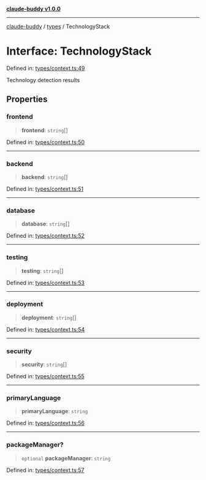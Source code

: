 [**claude-buddy v1.0.0**](../../README.md)

***

[claude-buddy](../../modules.md) / [types](../README.md) / TechnologyStack

# Interface: TechnologyStack

Defined in: [types/context.ts:49](https://github.com/gsetsero/assistant-integration/blob/911ddf7680199ad668404c191ed66335473fdc65/claude-buddy/src/types/context.ts#L49)

Technology detection results

## Properties

### frontend

> **frontend**: `string`[]

Defined in: [types/context.ts:50](https://github.com/gsetsero/assistant-integration/blob/911ddf7680199ad668404c191ed66335473fdc65/claude-buddy/src/types/context.ts#L50)

***

### backend

> **backend**: `string`[]

Defined in: [types/context.ts:51](https://github.com/gsetsero/assistant-integration/blob/911ddf7680199ad668404c191ed66335473fdc65/claude-buddy/src/types/context.ts#L51)

***

### database

> **database**: `string`[]

Defined in: [types/context.ts:52](https://github.com/gsetsero/assistant-integration/blob/911ddf7680199ad668404c191ed66335473fdc65/claude-buddy/src/types/context.ts#L52)

***

### testing

> **testing**: `string`[]

Defined in: [types/context.ts:53](https://github.com/gsetsero/assistant-integration/blob/911ddf7680199ad668404c191ed66335473fdc65/claude-buddy/src/types/context.ts#L53)

***

### deployment

> **deployment**: `string`[]

Defined in: [types/context.ts:54](https://github.com/gsetsero/assistant-integration/blob/911ddf7680199ad668404c191ed66335473fdc65/claude-buddy/src/types/context.ts#L54)

***

### security

> **security**: `string`[]

Defined in: [types/context.ts:55](https://github.com/gsetsero/assistant-integration/blob/911ddf7680199ad668404c191ed66335473fdc65/claude-buddy/src/types/context.ts#L55)

***

### primaryLanguage

> **primaryLanguage**: `string`

Defined in: [types/context.ts:56](https://github.com/gsetsero/assistant-integration/blob/911ddf7680199ad668404c191ed66335473fdc65/claude-buddy/src/types/context.ts#L56)

***

### packageManager?

> `optional` **packageManager**: `string`

Defined in: [types/context.ts:57](https://github.com/gsetsero/assistant-integration/blob/911ddf7680199ad668404c191ed66335473fdc65/claude-buddy/src/types/context.ts#L57)
